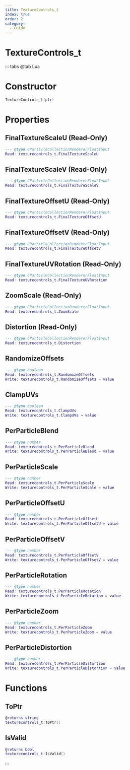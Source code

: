 ```yaml
---
title: TextureControls_t
index: true
order: 2
category:
  - Guide
---
```


# TextureControls_t

::: tabs
@tab Lua
# Constructor
```lua
TextureControls_t(ptr)
```
# Properties
## FinalTextureScaleU (Read-Only)
```lua
--- @type CParticleCollectionRendererFloatInput
Read: texturecontrols_t.FinalTextureScaleU
```
## FinalTextureScaleV (Read-Only)
```lua
--- @type CParticleCollectionRendererFloatInput
Read: texturecontrols_t.FinalTextureScaleV
```
## FinalTextureOffsetU (Read-Only)
```lua
--- @type CParticleCollectionRendererFloatInput
Read: texturecontrols_t.FinalTextureOffsetU
```
## FinalTextureOffsetV (Read-Only)
```lua
--- @type CParticleCollectionRendererFloatInput
Read: texturecontrols_t.FinalTextureOffsetV
```
## FinalTextureUVRotation (Read-Only)
```lua
--- @type CParticleCollectionRendererFloatInput
Read: texturecontrols_t.FinalTextureUVRotation
```
## ZoomScale (Read-Only)
```lua
--- @type CParticleCollectionRendererFloatInput
Read: texturecontrols_t.ZoomScale
```
## Distortion (Read-Only)
```lua
--- @type CParticleCollectionRendererFloatInput
Read: texturecontrols_t.Distortion
```
## RandomizeOffsets 
```lua
--- @type boolean
Read: texturecontrols_t.RandomizeOffsets
Write: texturecontrols_t.RandomizeOffsets = value
```
## ClampUVs 
```lua
--- @type boolean
Read: texturecontrols_t.ClampUVs
Write: texturecontrols_t.ClampUVs = value
```
## PerParticleBlend 
```lua
--- @type number
Read: texturecontrols_t.PerParticleBlend
Write: texturecontrols_t.PerParticleBlend = value
```
## PerParticleScale 
```lua
--- @type number
Read: texturecontrols_t.PerParticleScale
Write: texturecontrols_t.PerParticleScale = value
```
## PerParticleOffsetU 
```lua
--- @type number
Read: texturecontrols_t.PerParticleOffsetU
Write: texturecontrols_t.PerParticleOffsetU = value
```
## PerParticleOffsetV 
```lua
--- @type number
Read: texturecontrols_t.PerParticleOffsetV
Write: texturecontrols_t.PerParticleOffsetV = value
```
## PerParticleRotation 
```lua
--- @type number
Read: texturecontrols_t.PerParticleRotation
Write: texturecontrols_t.PerParticleRotation = value
```
## PerParticleZoom 
```lua
--- @type number
Read: texturecontrols_t.PerParticleZoom
Write: texturecontrols_t.PerParticleZoom = value
```
## PerParticleDistortion 
```lua
--- @type number
Read: texturecontrols_t.PerParticleDistortion
Write: texturecontrols_t.PerParticleDistortion = value
```
# Functions
## ToPtr
```lua
@returns string
texturecontrols_t:ToPtr()
```
## IsValid
```lua
@returns bool
texturecontrols_t:IsValid()
```

:::